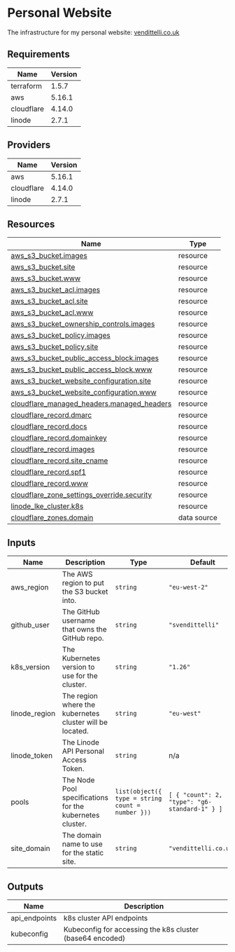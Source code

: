 <!-- BEGIN_TF_DOCS -->
# Personal Website

The infrastructure for my personal website: [vendittelli.co.uk](https://vendittelli.co.uk/)

## Requirements

| Name | Version |
|------|---------|
| terraform | 1.5.7 |
| aws | 5.16.1 |
| cloudflare | 4.14.0 |
| linode | 2.7.1 |

## Providers

| Name | Version |
|------|---------|
| aws | 5.16.1 |
| cloudflare | 4.14.0 |
| linode | 2.7.1 |

## Resources

| Name | Type |
|------|------|
| [aws_s3_bucket.images](https://registry.terraform.io/providers/hashicorp/aws/5.16.1/docs/resources/s3_bucket) | resource |
| [aws_s3_bucket.site](https://registry.terraform.io/providers/hashicorp/aws/5.16.1/docs/resources/s3_bucket) | resource |
| [aws_s3_bucket.www](https://registry.terraform.io/providers/hashicorp/aws/5.16.1/docs/resources/s3_bucket) | resource |
| [aws_s3_bucket_acl.images](https://registry.terraform.io/providers/hashicorp/aws/5.16.1/docs/resources/s3_bucket_acl) | resource |
| [aws_s3_bucket_acl.site](https://registry.terraform.io/providers/hashicorp/aws/5.16.1/docs/resources/s3_bucket_acl) | resource |
| [aws_s3_bucket_acl.www](https://registry.terraform.io/providers/hashicorp/aws/5.16.1/docs/resources/s3_bucket_acl) | resource |
| [aws_s3_bucket_ownership_controls.images](https://registry.terraform.io/providers/hashicorp/aws/5.16.1/docs/resources/s3_bucket_ownership_controls) | resource |
| [aws_s3_bucket_policy.images](https://registry.terraform.io/providers/hashicorp/aws/5.16.1/docs/resources/s3_bucket_policy) | resource |
| [aws_s3_bucket_policy.site](https://registry.terraform.io/providers/hashicorp/aws/5.16.1/docs/resources/s3_bucket_policy) | resource |
| [aws_s3_bucket_public_access_block.images](https://registry.terraform.io/providers/hashicorp/aws/5.16.1/docs/resources/s3_bucket_public_access_block) | resource |
| [aws_s3_bucket_public_access_block.www](https://registry.terraform.io/providers/hashicorp/aws/5.16.1/docs/resources/s3_bucket_public_access_block) | resource |
| [aws_s3_bucket_website_configuration.site](https://registry.terraform.io/providers/hashicorp/aws/5.16.1/docs/resources/s3_bucket_website_configuration) | resource |
| [aws_s3_bucket_website_configuration.www](https://registry.terraform.io/providers/hashicorp/aws/5.16.1/docs/resources/s3_bucket_website_configuration) | resource |
| [cloudflare_managed_headers.managed_headers](https://registry.terraform.io/providers/cloudflare/cloudflare/4.14.0/docs/resources/managed_headers) | resource |
| [cloudflare_record.dmarc](https://registry.terraform.io/providers/cloudflare/cloudflare/4.14.0/docs/resources/record) | resource |
| [cloudflare_record.docs](https://registry.terraform.io/providers/cloudflare/cloudflare/4.14.0/docs/resources/record) | resource |
| [cloudflare_record.domainkey](https://registry.terraform.io/providers/cloudflare/cloudflare/4.14.0/docs/resources/record) | resource |
| [cloudflare_record.images](https://registry.terraform.io/providers/cloudflare/cloudflare/4.14.0/docs/resources/record) | resource |
| [cloudflare_record.site_cname](https://registry.terraform.io/providers/cloudflare/cloudflare/4.14.0/docs/resources/record) | resource |
| [cloudflare_record.spf1](https://registry.terraform.io/providers/cloudflare/cloudflare/4.14.0/docs/resources/record) | resource |
| [cloudflare_record.www](https://registry.terraform.io/providers/cloudflare/cloudflare/4.14.0/docs/resources/record) | resource |
| [cloudflare_zone_settings_override.security](https://registry.terraform.io/providers/cloudflare/cloudflare/4.14.0/docs/resources/zone_settings_override) | resource |
| [linode_lke_cluster.k8s](https://registry.terraform.io/providers/linode/linode/2.7.1/docs/resources/lke_cluster) | resource |
| [cloudflare_zones.domain](https://registry.terraform.io/providers/cloudflare/cloudflare/4.14.0/docs/data-sources/zones) | data source |

## Inputs

| Name | Description | Type | Default | Required |
|------|-------------|------|---------|:--------:|
| aws\_region | The AWS region to put the S3 bucket into. | `string` | `"eu-west-2"` | no |
| github\_user | The GitHub username that owns the GitHub repo. | `string` | `"svendittelli"` | no |
| k8s\_version | The Kubernetes version to use for the cluster. | `string` | `"1.26"` | no |
| linode\_region | The region where the kubernetes cluster will be located. | `string` | `"eu-west"` | no |
| linode\_token | The Linode API Personal Access Token. | `string` | n/a | yes |
| pools | The Node Pool specifications for the kubernetes cluster. | ```list(object({ type = string count = number }))``` | ```[ { "count": 2, "type": "g6-standard-1" } ]``` | no |
| site\_domain | The domain name to use for the static site. | `string` | `"vendittelli.co.uk"` | no |

## Outputs

| Name | Description |
|------|-------------|
| api\_endpoints | k8s cluster API endpoints |
| kubeconfig | Kubeconfig for accessing the k8s cluster (base64 encoded) |
<!-- END_TF_DOCS -->
